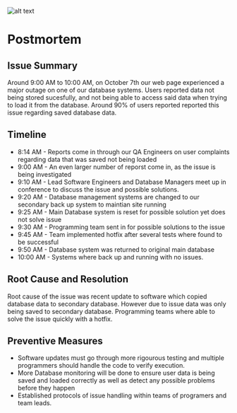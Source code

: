 ![alt text](https://i.kym-cdn.com/photos/images/original/001/731/700/ade.png)


# Postmortem

## Issue Summary
Around 9:00 AM to 10:00 AM, on October 7th our web page experienced a major outage on one of 
our database systems. Users reported data not being stored sucesfully, and not being able
to access said data when trying to load it from the database. Around 90% of users reported
reported this issue regarding saved database data.

## Timeline
* 8:14 AM - Reports come in through our QA Engineers on user complaints regarding data that was saved
not being loaded
* 9:00 AM - An even larger number of reporst come in, as the issue is being investigated
* 9:10 AM - Lead Software Engineers and Database Managers meet up in conference to discuss 
    the  issue and possible solutions.
* 9:20 AM - Database management systems are changed to our secondary back up system to maintian site running
* 9:25 AM - Main Database system is reset for possible solution yet does not solve issue
* 9:30 AM - Programming team sent in for possible solutions to the issue
* 9:45 AM - Team implemented hotfix after several tests where found to be successful
* 9:50 AM - Database system was returned to original main database
* 10:00 AM - Systems where back up and running with no issues.

## Root Cause and Resolution
Root cause of the issue was recent update to software which copied database data to secondary database. However 
due to issue data was only being saved to secondary database. Programming teams where able to solve the issue 
quickly with a hotfix.

## Preventive Measures

* Software updates must go through more rigourous testing and multiple programmers
should handle the code to verify execution.
* More Database monitoring will be done to ensure user data is being saved and loaded correctly
as well as detect any possible problems before they happen
* Established protocols of issue handling within teams of programers and team leads.
